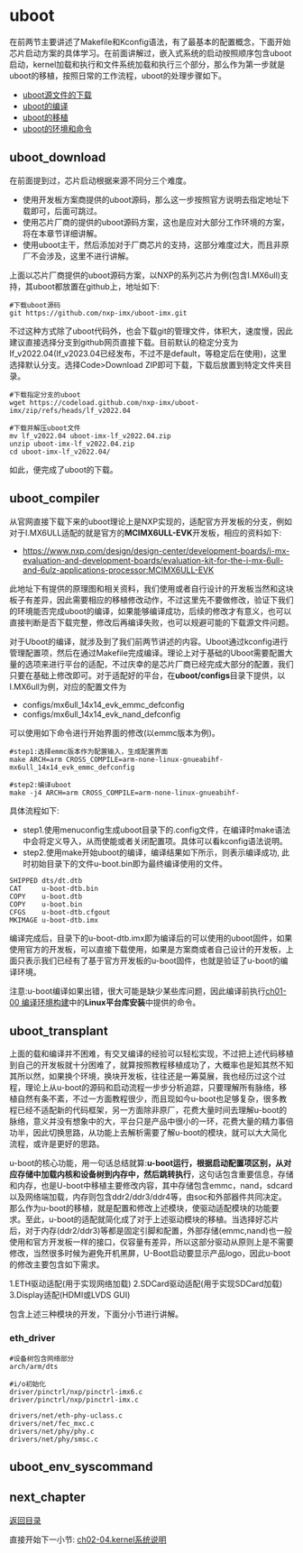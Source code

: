 # uboot

在前两节主要讲述了Makefile和Kconfig语法，有了最基本的配置概念，下面开始芯片启动方案的具体学习。在前面讲解过，嵌入式系统的启动按照顺序包含uboot启动，kernel加载和执行和文件系统加载和执行三个部分，那么作为第一步就是uboot的移植，按照日常的工作流程，uboot的处理步骤如下。

- [uboot源文件的下载](#uboot_download)
- [uboot的编译](#uboot_compiler)
- [uboot的移植](#uboot_transplant)
- [uboot的环境和命令](#uboot_env_syscommand)

## uboot_download

在前面提到过，芯片启动根据来源不同分三个难度。

- 使用开发板方案商提供的uboot源码，那么这一步按照官方说明去指定地址下载即可，后面可跳过。
- 使用芯片厂商的提供的uboot源码方案，这也是应对大部分工作环境的方案，将在本章节详细讲解。
- 使用uboot主干，然后添加对于厂商芯片的支持，这部分难度过大，而且非原厂不会涉及，这里不进行讲解。

上面以芯片厂商提供的uboot源码方案，以NXP的系列芯片为例(包含I.MX6ull)支持，其uboot都放置在github上，地址如下:

```shell
#下载uboot源码
git https://github.com/nxp-imx/uboot-imx.git
```

不过这种方式除了uboot代码外，也会下载git的管理文件，体积大，速度慢，因此建议直接选择分支到github网页直接下载。目前默认的稳定分支为If_v2022.04(If_v2023.04已经发布，不过不是default，等稳定后在使用)，这里选择默认分支。选择Code>Download ZIP即可下载，下载后放置到特定文件夹目录。

```shell
#下载指定分支的uboot
wget https://codeload.github.com/nxp-imx/uboot-imx/zip/refs/heads/lf_v2022.04

#下载并解压uboot文件
mv lf_v2022.04 uboot-imx-lf_v2022.04.zip
unzip uboot-imx-lf_v2022.04.zip
cd uboot-imx-lf_v2022.04/
```

如此，便完成了uboot的下载。

## uboot_compiler

从官网直接下载下来的uboot理论上是NXP实现的，适配官方开发板的分支，例如对于I.MX6ULL适配的就是官方的**MCIMX6ULL-EVK**开发板，相应的资料如下:

- <https://www.nxp.com/design/design-center/development-boards/i-mx-evaluation-and-development-boards/evaluation-kit-for-the-i-mx-6ull-and-6ulz-applications-processor:MCIMX6ULL-EVK>

此地址下有提供的原理图和相关资料，我们使用或者自行设计的开发板当然和这块板子有差异，因此需要相应的移植修改动作，不过这里先不要做修改，验证下我们的环境能否完成uboot的编译，如果能够编译成功，后续的修改才有意义，也可以直接判断是否下载完整，修改后再编译失败，也可以规避可能的下载源文件问题。

对于Uboot的编译，就涉及到了我们前两节讲述的内容。Uboot通过kconfig进行管理配置项，然后在通过Makefile完成编译。理论上对于基础的Uboot需要配置大量的选项来进行平台的适配，不过庆幸的是芯片厂商已经完成大部分的配置，我们只要在基础上修改即可。对于适配好的平台，在**uboot/configs**目录下提供，以I.MX6ull为例，对应的配置文件为

- configs/mx6ull_14x14_evk_emmc_defconfig
- configs/mx6ull_14x14_evk_nand_defconfig

可以使用如下命令进行开始界面的修改(以emmc版本为例)。

```shell
#step1:选择emmc版本作为配置输入，生成配置界面
make ARCH=arm CROSS_COMPILE=arm-none-linux-gnueabihf- mx6ull_14x14_evk_emmc_defconfig

#step2:编译uboot
make -j4 ARCH=arm CROSS_COMPILE=arm-none-linux-gnueabihf-
```

具体流程如下:

- step1.使用menuconfig生成uboot目录下的.config文件，在编译时make语法中会将定义导入，从而使能或者关闭配置项。具体可以看kconfig语法说明。
- step2.使用make开始uboot的编译，编译结果如下所示，则表示编译成功, 此时初始目录下的文件u-boot.bin即为最终编译使用的文件。

```shell
SHIPPED dts/dt.dtb
CAT     u-boot-dtb.bin
COPY    u-boot.dtb
COPY    u-boot.bin
CFGS    u-boot-dtb.cfgout
MKIMAGE u-boot-dtb.imx
```

编译完成后，目录下的u-boot-dtb.imx即为编译后的可以使用的uboot固件，如果使用官方的开发板，可以直接下载使用，如果是方案商或者自己设计的开发板，上面只表示我们已经有了基于官方开发板的u-boot固件，也就是验证了u-boot的编译环境。

注意:u-boot编译如果出错，很大可能是缺少某些库问题，因此编译前执行[ch01-00 编译环境构建](./ch01-00.platform_env_struct.md)中的**Linux平台库安装**中提供的命令。

## uboot_transplant

上面的载和编译并不困难，有交叉编译的经验可以轻松实现，不过把上述代码移植到自己的开发板就十分困难了，就算按照教程移植成功了，大概率也是知其然不知其所以然，如果换个环境，换块开发板，往往还是一筹莫展，我也经历过这个过程，理论上从u-boot的源码和启动流程一步步分析追踪，只要理解所有脉络，移植自然有条不紊，不过一方面教程很少，而且现如今u-boot也足够复杂，很多教程已经不适配新的代码框架，另一方面除非原厂，花费大量时间去理解u-boot的脉络，意义并没有想象中的大，平台只是产品中很小的一环，花费大量的精力事倍功半，因此切换思路，从功能上去解析需要了解u-boot的模块，就可以大大简化流程，或许是更好的思路。

u-boot的核心功能，用一句话总结就算:**u-boot运行，根据启动配置项区别，从对应存储中加载内核和设备树到内存中，然后跳转执行**，这句话包含重要信息，存储和内存，也是U-boot中移植主要修改内容，其中存储包含emmc，nand，sdcard以及网络端加载，内存则包含ddr2/ddr3/ddr4等，由soc和外部器件共同决定。那么作为u-boot的移植，就是配置和修改上述模块，使驱动适配模块的功能要求。至此，u-boot的适配就简化成了对于上述驱动模块的移植。当选择好芯片后，对于内存(ddr2/ddr3)等都是固定引脚和配置，外部存储(emmc,nand)也一般使用和官方开发板一样的接口，仅容量有差异，所以这部分驱动从原则上是不需要修改，当然很多时候为避免开机黑屏，U-Boot启动要显示产品logo，因此u-boot的修改主要包含如下需求。

1.ETH驱动适配(用于实现网络加载)
2.SDCard驱动适配(用于实现SDCard加载)
3.Display适配(HDMI或LVDS GUI)

包含上述三种模块的开发，下面分小节进行讲解。

### eth_driver

```shell
#设备树包含网络部分
arch/arm/dts

#i/o初始化
driver/pinctrl/nxp/pinctrl-imx6.c
driver/pinctrl/nxp/pinctrl-imx.c

drivers/net/eth-phy-uclass.c
drivers/net/fec_mxc.c
drivers/net/phy/phy.c
drivers/net/phy/smsc.c
```

## uboot_env_syscommand

## next_chapter

[返回目录](./SUMMARY.md)

直接开始下一小节: [ch02-04.kernel系统说明](./ch02-04.kernel.md)
